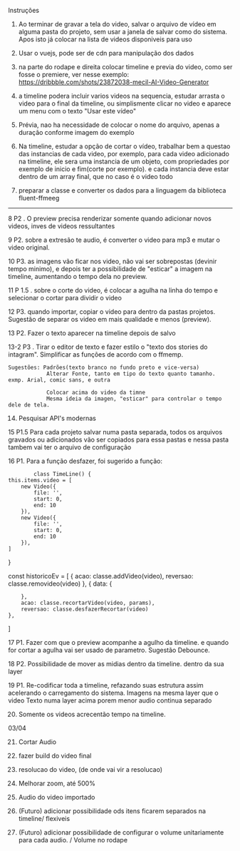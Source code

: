 Instruções

1. Ao terminar de gravar a tela do video, salvar o arquivo de vídeo em alguma pasta do projeto, sem usar a janela de salvar como do sistema. Apos isto já colocar na lista de videos disponiveis para uso

2. Usar o vuejs, pode ser de cdn para manipulação dos dados

3. na parte do rodape e direita colocar timeline e previa do video, como ser fosse o premiere, ver nesse exemplo: https://dribbble.com/shots/23872038-mecil-AI-Video-Generator

4. a timeline podera incluir varios videos na sequencia, estudar arrasta o video para o final da timeline, ou simplismente clicar no video e aparece um menu com o texto "Usar este vídeo"

5. Prévia, nao ha necessidade de colocar o nome do arquivo, apenas a duração conforme imagem do exemplo

6. Na timeline, estudar a opção de cortar o vídeo, trabalhar bem a questao das instancias de cada video, por exemplo, para cada video adicionado na timeline, ele sera uma instancia de um objeto, com propriedades por exemplo de inicio e fim(corte por exemplo). e cada instancia deve estar dentro de um array final, que no caso é o video todo

7. preparar a classe e converter os dados para a linguagem da biblioteca fluent-ffmeeg


-----------------------------------------------------------------------------------------------------


8 P2 . O preview precisa renderizar somente quando adicionar novos videos, inves de videos ressultantes 

9 P2. sobre a extresão te audio, é converter o video para mp3 e mutar o video original.

10 P3. as imagens vão ficar nos video, não vai ser sobrepostas (devinir tempo minimo), e depois ter a possibilidade de "esticar" a imagem na timeline, aumentando o tempo dela no preview.

11 P 1.5 . sobre o corte do video, é colocar a agulha na linha do tempo e selecionar o cortar para dividir o video

12 P3. quando importar, copiar o video para dentro da pastas projetos. Sugestão de separar os video em mais qualidade e menos (preview).

13 P2. Fazer o texto aparecer na timeline depois de salvo

13-2 P3 . Tirar o editor de texto e fazer estilo o "texto dos stories do intagram". Simplificar as funções de acordo com o ffmemp.

    Sugestões: Padrões(texto branco no fundo preto e vice-versa)
                Alterar Fonte, tanto em tipo do texto quanto tamanho. exmp. Arial, comic sans, e outra

                Colocar acima do video da timne
                Mesma ideia da imagen, "esticar" para controlar o tempo dele de tela.

14. Pesquisar API's modernas

15 P1.5 Para cada projeto salvar numa pasta separada, todos os arquivos gravados ou adicionados vão ser copiados para essa pastas e nessa pasta tambem vai ter o arquivo de configuração

16 P1. Para a função desfazer, foi sugerido a função:

            class TimeLine() {
    this.items.video = [
        new Video({
            file: '',
            start: 0,
            end: 10
        }),
        new Video({
            file: '',
            start: 0,
            end: 10
        }),
    ]
}

const historicoEv = [
    {
        acao: classe.addVideo(video),
        reversao: classe.removideo(video)
    },
    {
        data: {

        },
        acao: classe.recortarVideo(video, params),
        reversao: classe.desfazerRecortar(video)
    },
]

17 P1. Fazer com que o preview  acompanhe a agulho da timeline. e quando for cortar a agulha vai ser usado de parametro. Sugestão Debounce.

18 P2. Possibilidade de mover as midias dentro da timeline. dentro da sua layer

19 P1. Re-codificar toda a timeline, refazando suas estrutura assim acelerando o carregamento do sistema.
            Imagens na mesma layer que o video
            Texto numa layer acima porem menor
            audio continua separado


20. Somente os videos acrecentão tempo na timeline.

03/04

21. Cortar Audio

22. fazer build do video final

23. resolucao do video, (de onde vai vir a resolucao)

24. Melhorar zoom, até 500%

25. Audio do video importado

26. (Futuro) adicionar possibilidade ods itens ficarem separados na timeline/ flexiveis

27. (Futuro) adicionar possibilidade de configurar o volume unitariamente para cada audio. / Volume no rodape 
